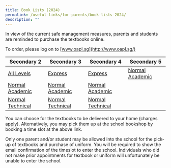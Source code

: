 ```yaml
---
title: Book Lists (2024)
permalink: /useful-links/for-parents/book-lists-2024/
description: ""
---
```

In view of the current safe management measures,&nbsp;parents and students are reminded to purchase the textbooks online.  
  

To order, please log on to&nbsp;[www.oapl.sg](http://www.oapl.sg/)


<table>
<thead>
  <tr>
    <th>Secondary 2</th>
    <th>Secondary 3</th>
    <th>Secondary 4</th>
    <th>Secondary 5</th>
  </tr>
</thead>
<tbody>
  <tr>
    <td><a href="/files/booklist%202024_pgs_2(all).pdf">All Levels</a></td>
    <td><a href="/files/booklist%202024_pgs_3e.pdf)/files/Useful%20Links/For%20Parents/Booklist%202023_PSS_3E.pdf">Express</a></td>
    <td><a href="/files/Useful%20Links/For%20Parents/Booklist%202023_PSS_4E.pdf">Express</a></td>
    <td><a href="/files/Useful%20Links/For%20Parents/Booklist%202023_PSS_5NA.pdf">Normal Academic</a></td>
  </tr>
  <tr>
    <td><a href="/files/Useful%20Links/For%20Parents/Booklist%202023_PSS_2NA.pdf">Normal Academic</a></td>
    <td><a href="/files/Useful%20Links/For%20Parents/Booklist%202023_PSS_3NA.pdf">Normal Academic</a></td>
    <td><a href="/files/Useful%20Links/For%20Parents/Booklist%202023_PSS_4NA.pdf">Normal Academic</a></td>
    <td></td>
  </tr>
  <tr>
    <td><a href="/files/Useful%20Links/For%20Parents/Booklist%202023_PSS_2NT.pdf">Normal Technical</a> </td>
    <td><a href="/files/Useful%20Links/For%20Parents/Booklist%202023_PSS_3NT.pdf">Normal Technical </a></td>
    <td> <a href="/files/Useful%20Links/For%20Parents/Booklist%202023_PSS_4NT.pdf">Normal Technical</a></td>
    <td> </td>
  </tr>
</tbody>
</table>


You can choose for the textbooks to be delivered to your home (charges apply). Alternatively, you may pick them up at the school bookshop by booking a time slot at the above link.&nbsp;

Only one parent and/or student may be allowed into the school for the pick-up of textbooks and purchase of uniform. You will be required to show the email confirmation of the timeslot to enter the school. Individuals who did not make prior appointments for textbook or uniform will unfortunately be unable to enter the school.